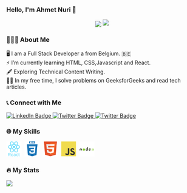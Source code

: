 ### Hello, I'm Ahmet Nuri 👋
<div id="header" align="center">
  <img src="<div id="header" align="center">
  <img src="https://media.giphy.com/media/M9gbBd9nbDrOTu1Mqx/giphy.gif" width="100"/>
</div>

### 👨🏽‍💻 About Me

<div> 🖥 I am a Full Stack Developer a from Belgium. 🇧🇪 </div>
<div> ⚡  I’m currently learning HTML, CSS,Javascript and React.</div>
<div> 🖋 Exploring Technical Content Writing.</div>
<div>🕺🏽 In my free time, I solve problems on GeeksforGeeks and read tech articles.</div>

### 📞 Connect with Me

<div id="badges">
  <a href="https://www.linkedin.com/in/ahmet-nuri-uygun-b4b1a6233/">
    <img src="https://img.shields.io/badge/LinkedIn-blue?style=for-the-badge&logo=linkedin&logoColor=white" alt="LinkedIn Badge"/>
  </a>
  <a href="https://twitter.com/AhmetNuriUygun3">
    <img src="https://img.shields.io/badge/Twitter-blue?style=for-the-badge&logo=twitter&logoColor=white" alt="Twitter Badge"/>
  </a>
   <a href="https://www.instagram.com">
    <img src="https://img.shields.io/badge/-Instagram-C13584?style=flat-quare&labelColor=C13584&logo=instagram&logoColor=white&link=link" alt="Twitter Badge"/>
  </a>
</div>

### 🌐 My Skills
<div>
  
  <img src="https://github.com/devicons/devicon/blob/master/icons/react/react-original-wordmark.svg" title="React" alt="React" width="40" height="40"/>&nbsp;
  <img src="https://github.com/devicons/devicon/blob/master/icons/css3/css3-plain-wordmark.svg"  title="CSS3" alt="CSS" width="40" height="40"/>&nbsp;
  <img src="https://github.com/devicons/devicon/blob/master/icons/html5/html5-original.svg" title="HTML5" alt="HTML" width="40" height="40"/>&nbsp;
  <img src="https://github.com/devicons/devicon/blob/master/icons/javascript/javascript-original.svg" title="JavaScript" alt="JavaScript" width="40" height="40"/>&nbsp;
 <img src="https://github.com/devicons/devicon/blob/master/icons/nodejs/nodejs-original-wordmark.svg" title="NodeJS" alt="NodeJS" width="40" height="40"/>&nbsp;
  
</div>
                                                                                                                                               
### 🔥 My Stats 
<div>
<img src="https://github-readme-stats.vercel.app/api?username=ahmetnuriuygun&show_icons=true&theme=ADD_THEME_HERE" width="400">
</div>

                                                                                                                                               
